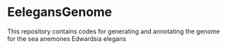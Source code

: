 # EelegansGenome
This repository contains codes for generating and annotating the genome for the sea anemones Edwardsia elegans
